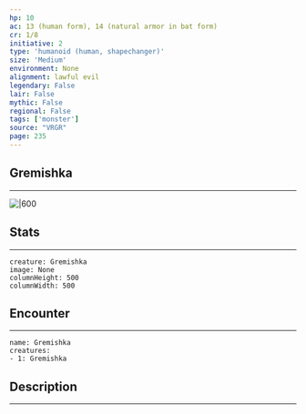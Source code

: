 ```yaml
---
hp: 10
ac: 13 (human form), 14 (natural armor in bat form)
cr: 1/8
initiative: 2
type: 'humanoid (human, shapechanger)'    
size: 'Medium'
environment: None
alignment: lawful evil
legendary: False
lair: False
mythic: False
regional: False
tags: ['monster']
source: "VRGR"
page: 235
---
```


## Gremishka
---

![|600](D:/Program%20Files/5e.tools/img/bestiary/VRGR/Gremishka.jpg)

## Stats
---

```statblock
creature: Gremishka
image: None
columnHeight: 500
columnWidth: 500
```

## Encounter
---

```encounter-table
name: Gremishka
creatures:
- 1: Gremishka
```

## Description
---




